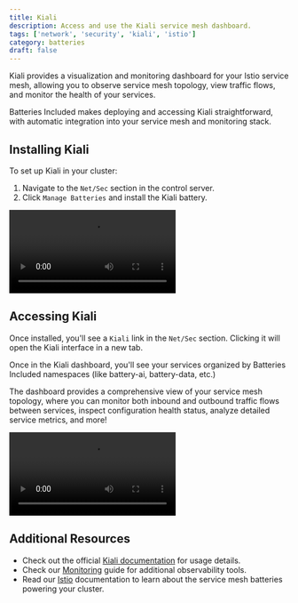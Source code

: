 ```yaml
---
title: Kiali
description: Access and use the Kiali service mesh dashboard.
tags: ['network', 'security', 'kiali', 'istio']
category: batteries
draft: false
---
```


Kiali provides a visualization and monitoring dashboard for your Istio service
mesh, allowing you to observe service mesh topology, view traffic flows, and
monitor the health of your services.

Batteries Included makes deploying and accessing Kiali straightforward, with
automatic integration into your service mesh and monitoring stack.

## Installing Kiali

To set up Kiali in your cluster:

1. Navigate to the `Net/Sec` section in the control server.
2. Click `Manage Batteries` and install the Kiali battery.

<video src="/videos/docs/kiali/kiali-install.mp4" controls></video>

## Accessing Kiali

Once installed, you'll see a `Kiali` link in the `Net/Sec` section. Clicking it
will open the Kiali interface in a new tab.

Once in the Kiali dashboard, you'll see your services organized by Batteries
Included namespaces (like battery-ai, battery-data, etc.)

The dashboard provides a comprehensive view of your service mesh topology, where
you can monitor both inbound and outbound traffic flows between services,
inspect configuration health status, analyze detailed service metrics, and more!

<video src="/videos/docs/kiali/kiali-open.mp4" controls></video>

## Additional Resources

- Check out the official [Kiali documentation](https://kiali.io/docs/) for usage
  details.
- Check our [Monitoring](/docs/monitoring) guide for additional observability
  tools.
- Read our [Istio](/docs/istio) documentation to learn about the service mesh
  batteries powering your cluster.

